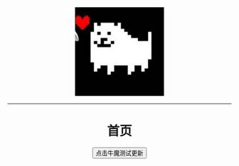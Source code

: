 <center>
        <img src="../assets/img/logo.png" width="200">
</center>

---

# <center>首页</center>

<center>
    <button> 点击牛魔测试更新 </button>
</center>
